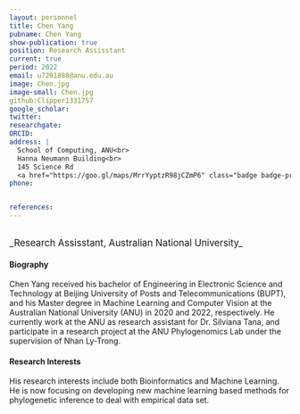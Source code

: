 ```yaml
---
layout: personnel
title: Chen Yang
pubname: Chen Yang
show-publication: true
position: Research Assisstant
current: true
period: 2022
email: u7201888@anu.edu.au
image: Chen.jpg
image-small: Chen.jpg
github:Clipper1331757
google_scholar: 
twitter: 
researchgate: 
ORCID: 
address: |
  School of Computing, ANU<br>
  Hanna Neumann Building<br>
  145 Science Rd
  <a href="https://goo.gl/maps/MrrYyptzR98jCZmP6" class="badge badge-primary"><i class="fa fa-map-marker"></i> map</a><br>
phone: 


references:
---
```

<br>
<big>_Research Assisstant, Australian National University_</big>


#### Biography

Chen Yang received his bachelor of Engineering in Electronic Science and Technology at Beijing University of Posts and Telecommunications (BUPT), and his Master degree in Machine Learning and Computer Vision at the Australian National University (ANU) in 2020 and 2022, respectively. He currently work at the ANU as research assistant for Dr. Silviana Tana, and participate in a research project at the ANU Phylogenomics Lab under the supervision of Nhan Ly-Trong.

#### Research Interests

His research interests include both Bioinformatics and Machine Learning. He is now focusing on developing new machine learning based methods for phylogenetic inference to deal with empirical data set.
 


